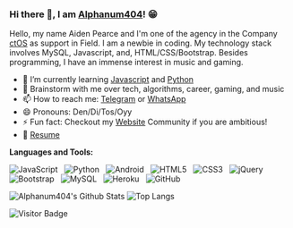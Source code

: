 ### Hi there 👋, I am [Alphanum404](https://wa.me/6285155412385/)! 😁
<!--
**Alphanum404j/Alphanum404-** is a ✨ _special_ ✨ repository because its `README.md` (this file) appears on your GitHub profile.
Here are some ideas to get you started:

- 🔭 I’m currently working on ...
- 🌱 I’m currently learning ...
- 👯 I’m looking to collaborate on ...
- 🤔 I’m looking for help with ...
- 💬 Ask me about ...
- 📫 How to reach me: ...
- 😄 Pronouns: ...
- ⚡ Fun fact: ...
- 🤔 I’m looking for help with Statistics
- 👯 I’m looking to collaborate on ...
-->

Hello, my name Aiden Pearce and I'm one of the agency in the Company [ctOS](https://kambing.me/ctos/) as support in Field. I am a newbie in coding. My technology stack involves MySQL, Javascript, and, HTML/CSS/Bootstrap. Besides programming, I have an immense interest in music and gaming.

- 🔭 I’m currently learning [Javascript](https://www.javascript.com/) and [Python](https://www.python.org/)
- 💬 Brainstorm with me over tech, algorithms, career, gaming, and music 
- 📫 How to reach me: [Telegram](https://t.me/aldiflynns) or [WhatsApp](https://wa.me/6285155412385)
- 😄 Pronouns: Den/Di/Tos/Oyy
- ⚡ Fun fact: Checkout my [Website](https://kambing.me) Community if you are ambitious!
- 📝 [Resume](https://s3.ap-southeast-1.amazonaws.com/magazine.job-like.com/magazine/wp-content/uploads/2018/11/07215146/211.jpg)

**Languages and Tools:** 


![JavaScript](https://img.shields.io/badge/-JavaScript-black?logo=javascript&style=social)&nbsp;&nbsp;
![Python](https://img.shields.io/badge/-Python-black?logo=Python&style=social)&nbsp;&nbsp;
![Android](https://img.shields.io/badge/-Android-black?logo=android&style=social)&nbsp;&nbsp;
![HTML5](https://img.shields.io/badge/-HTML5-black?logo=html5&style=social)&nbsp;&nbsp;
![CSS3](https://img.shields.io/badge/-CSS3-black?logo=css3&style=social)&nbsp;&nbsp;
![jQuery](https://img.shields.io/badge/-jQuery-black?logo=jquery&style=social)&nbsp;&nbsp;
![Bootstrap](https://img.shields.io/badge/-Bootstrap-black?logo=bootstrap&style=social)&nbsp;&nbsp;
![MySQL](https://img.shields.io/badge/-MySQL-black?logo=mysql&style=social)&nbsp;&nbsp;
![Heroku](https://img.shields.io/badge/-Heroku-black?logo=Heroku&style=social)&nbsp;&nbsp;
![GitHub](https://img.shields.io/badge/-GitHub-black?logo=github&style=social)&nbsp;&nbsp;

![Alphanum404's Github Stats](https://github-readme-stats.vercel.app/api?username=Alphanum404&count_private=true&show_icons=true&include_all_commits=true)
![Top Langs](https://github-readme-stats.vercel.app/api/top-langs/?username=Alphanum404&hide=TeX&layout=compact)

![Visitor Badge](https://visitor-badge.laobi.icu/badge?page_id=Alphanum404.Alphanum404)

